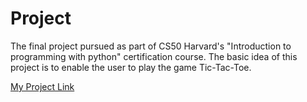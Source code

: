# Project
The final project pursued as part of CS50 Harvard's "Introduction to programming with python" certification course. The basic idea of this project is to enable the user to play the game Tic-Tac-Toe. 

[My Project Link](https://youtu.be/McvbKRTylgs?si=JT02_rfyPVAcPmwy)
